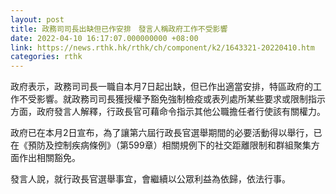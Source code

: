 ```yaml
---
layout: post
title: 政務司司長出缺但已作安排　發言人稱政府工作不受影響
date: 2022-04-10 16:17:07.000000000 +08:00
link: https://news.rthk.hk/rthk/ch/component/k2/1643321-20220410.htm
categories: rthk
---
```


政府表示，政務司司長一職自本月7日起出缺，但已作出適當安排，特區政府的工作不受影響。就政務司司長獲授權予豁免強制檢疫或表列處所某些要求或限制指示方面，政府發言人解釋，行政長官可藉命令指示其他公職擔任者行使該有關權力。

政府已在本月2日宣布，為了讓第六屆行政長官選舉期間的必要活動得以舉行，已在《預防及控制疾病條例》（第599章）相關規例下的社交距離限制和群組聚集方面作出相關豁免。

發言人說，就行政長官選舉事宜，會繼續以公眾利益為依歸，依法行事。

